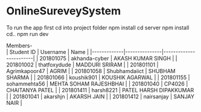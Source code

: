 # OnlineSureveySystem
To run the app first cd into project folder
npm install
cd server
npm install
cd..
npm run dev

Members-<br />
| Student ID  | Username      | Name                   |
|-------------|---------------|------------------------|
| 201801075   | akhanda-cyber | AKASH KUMAR SINGH      |
| 201801002   | thatfoxydude  | MADDURI SRIRAM         |
| 201801101   | Agrimkapoor47 | AGRIM                  |
| 201801058   | Shubhamdaiict | SHUBHAM SHARMA         |
| 201801066   | koushik901    | KOUSHIK AGARWAL        |
| 201801155   | sohammehta56  | MEHTA SOHAM RAJESHBHAI |
| 201801040   | CP4026        | CHAITANYA PATEL        |
| 201801411   | harsh8221     | PATEL HARSH DIPAKKUMAR |
| 201801041   | akarshjn      | AKARSH JAIN            |
| 201801412   | nairsanjay    | SANJAY NAIR            |
